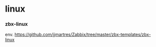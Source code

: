 # linux

### zbx-linux
env. https://github.com/jjmartres/Zabbix/tree/master/zbx-templates/zbx-linux

